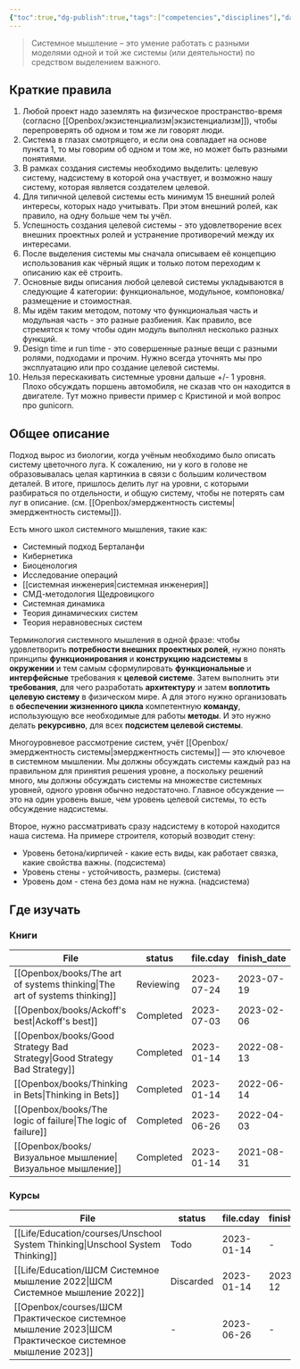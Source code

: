 ```yaml
---
{"toc":true,"dg-publish":true,"tags":["competencies","disciplines"],"date":"2023-01-14T13:31:40+04:00","modified_at":"2023-10-26T11:57:23+04:00","aliases":["системному мышлению","системного мышления","системным мышлением","системном мышлении"],"dg-path":"/competencies/системное мышление.md","permalink":"/competencies/sistemnoe-myshlenie/","dgPassFrontmatter":true}
---
```





> Системное мышление – это умение работать с разными моделями одной и той же системы (или деятельности) по средством выделением важного.

## Краткие правила

1. Любой проект надо заземлять на физическое пространство-время (согласно [[Openbox/экзистенциализм\|экзистенциализм]]), чтобы перепроверять об одном и том же ли говорят люди.
2. Система в глазах смотрящего, и если она совпадает на основе пункта 1, то мы говорим об одном и том же, но может быть разными понятиями.
3. В рамках создания системы необходимо выделить: целевую систему, надсистему в которой она участвует, и возможно нашу систему, которая является создателем целевой.
4. Для типичной целевой системы есть минимум 15 внешний ролей интересы, которых надо учитывать. При этом внешний ролей, как правило, на одну больше чем ты учёл.
5. Успешность создания целевой системы - это удовлетворение всех внешних проектных ролей и устранение противоречий между их интересами.
6. После выделения системы мы сначала описываем её концепцию использования как чёрный ящик и только потом переходим к описанию как её строить. 
7. Основные виды описания любой целевой системы укладываются в следующие 4 категории: функциональное, модульное, компоновка/размещение и стоимостная.
8. Мы идём таким методом, потому что функциональая часть и модульная часть - это разные разбиения. Как правило, все стремятся к тому чтобы один модуль выполнял несколько разных функций.
9. Design time и run time - это совершенные разные вещи с разными ролями, подходами и прочим. Нужно всегда уточнять мы про эксплуатацию или про создание целевой системы.
10. Нельзя перескакивать системные уровни дальше +/- 1 уровня. Плохо обсуждать поршень автомобиля, не сказав что он находится в двигателе. Тут можно привести пример с Кристиной и мой вопрос про gunicorn.

## Общее описание

Подход вырос из биологии, когда учёным необходимо было описать систему цветочного луга. К сожалению, ни у кого в голове не образовывалась целая картинкиа в связи с большим количеством деталей. В итоге, пришлось делить луг на уровни, с которыми разбираться по отдельности, и общую систему, чтобы не потерять сам луг в описание. (см. [[Openbox/эмерджентность системы\|эмерджентность системы]]).

Есть много школ системного мышления, такие как:
- Системный подход Берталанфи
- Кибернетика
- Биоценология
- Исследование операций
- [[системная инженерия\|системная инженерия]]
- СМД-методология Щедровицкого
- Системная динамика
- Теория динамических систем
- Теория неравновесных систем

Терминология системного мышления в одной фразе: чтобы удовлетворить **потребности внешних проектных ролей**, нужно понять принципы **функционирования** и **конструкцию надсистемы** в **окружении** и тем самым сформулировать **функциональные** и **интерфейсные** требования к **целевой системе**. Затем выполнить эти **требования**, для чего разработать **архитектуру** и затем **воплотить целевую систему** в физическом мире. А для этого нужно организовать в **обеспечении жизненного цикла** компетентную **команду**, использующую все необходимые для работы **методы**. И это нужно делать **рекурсивно**, для всех **подсистем целевой системы**.

Многоуровневое рассмотрение систем, учёт [[Openbox/эмерджентность системы\|эмерджентность системы]] — это ключевое в системном мышлении. Мы должны обсуждать системы каждый раз на правильном для принятия решения уровне, а поскольку решений много, мы должны обсуждать системы на множестве системных уровней, одного уровня обычно недостаточно. Главное обсуждение — это на один уровень выше, чем уровень целевой системы, то есть обсуждение надсистемы.

Второе, нужно рассматривать сразу надсистему в которой находится наша система. На примере строителя, который возводит стену:
- Уровень бетона/кирпичей - какие есть виды, как работает связка, какие свойства важны. (подсистема)
- Уровень стены - устойчивость, размеры. (система)
- Уровень дом - стена без дома нам не нужна. (надсистема)

## Где изучать

### Книги

| File                                                                          | status    | file.cday  | finish_date | книгодни         |
| ----------------------------------------------------------------------------- | --------- | ---------- | ----------- | ---------------- |
| [[Openbox/books/The art of systems thinking\|The art of systems thinking]] | Reviewing | 2023-07-24 | 2023-07-19  | 2 weeks, 3 days  |
| [[Openbox/books/Ackoff's best\|Ackoff's best]]                             | Completed | 2023-07-03 | 2023-02-06  | 1 month, 3 days  |
| [[Openbox/books/Good Strategy Bad Strategy\|Good Strategy Bad Strategy]]   | Completed | 2023-01-14 | 2022-08-13  | 2 months, 2 days |
| [[Openbox/books/Thinking in Bets\|Thinking in Bets]]                       | Completed | 2023-01-14 | 2022-06-14  | 2 weeks, 2 days  |
| [[Openbox/books/The logic of failure\|The logic of failure]]               | Completed | 2023-06-26 | 2022-04-03  | 1 month, 2 weeks |
| [[Openbox/books/Визуальное мышление\|Визуальное мышление]]                 | Completed | 2023-01-14 | 2021-08-31  | 1 week, 2 days   |


### Курсы

| File                                                                                                      | status    | file.cday  | finish_date |
| --------------------------------------------------------------------------------------------------------- | --------- | ---------- | ----------- |
| [[Life/Education/courses/Unschool System Thinking\|Unschool System Thinking]]                          | Todo      | 2023-01-14 | \-          |
| [[Life/Education/ШСМ Системное мышление 2022\|ШСМ Системное мышление 2022]]                            | Discarded | 2023-01-14 | 2023-01-12  |
| [[Openbox/courses/ШСМ Практическое системное мышление 2023\|ШСМ Практическое системное мышление 2023]] | \-        | 2023-06-26 | \-          |


